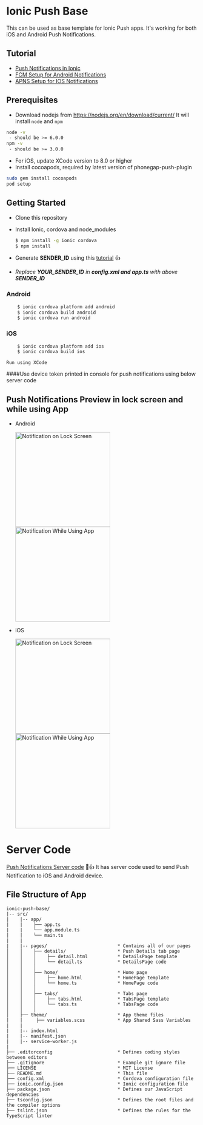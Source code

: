 Ionic Push Base
=================

This can be used as base template for Ionic Push apps. It's working for both iOS and Android Push Notifications.
  
## Tutorial
* [Push Notifications in Ionic](https://medium.com/@ankushaggarwal/push-notifications-in-ionic-658461108c59)
* [FCM Setup for Android Notifications](https://medium.com/@ankushaggarwal/gcm-setup-for-android-push-notifications-656cfdd8adbd)
* [APNS Setup for IOS Notifications](https://medium.com/@ankushaggarwal/generate-apns-certificate-for-ios-push-notifications-85e4a917d522)

## Prerequisites
- Download nodejs from https://nodejs.org/en/download/current/ It will install `node` and `npm`
```bash
node -v
 - should be >= 6.0.0
npm -v
 - should be >= 3.0.0
```
- For iOS, update XCode version to 8.0 or higher
- Install cocoapods, required by latest version of phonegap-push-plugin
```bash
sudo gem install cocoapods
pod setup
```

## Getting Started

* Clone this repository

* Install Ionic, cordova and node_modules

    ```bash
    $ npm install -g ionic cordova
    $ npm install
    ```

* Generate **SENDER_ID** using this [tutorial](https://medium.com/@ankushaggarwal/gcm-setup-for-android-push-notifications-656cfdd8adbd) :+1:
  
* _Replace **YOUR_SENDER_ID** in **config.xml and app.ts** with above **SENDER_ID**_

### Android

```bash
    $ ionic cordova platform add android
    $ ionic cordova build android
    $ ionic cordova run android
```

### iOS
```bash
    $ ionic cordova platform add ios
    $ ionic cordova build ios
```    
    Run using XCode


####Use device token printed in console for push notifications using below server code

## Push Notifications Preview in lock screen and while using App

* Android
  
  <img src="screenshots/android_push.png" alt="Notification on Lock Screen" width="250"/>
  <img src="screenshots/android_alert.png" alt="Notification While Using App" width="250"/>

* iOS

  <img src="screenshots/ios_push.png" alt="Notification on Lock Screen" width="250"/>
  <img src="screenshots/ios_alert.png" alt="Notification While Using App" width="250"/>
    
 
Server Code
=================
[Push Notifications Server code](https://github.com/aggarwalankush/push-notification-server) :tada::+1:
It has server code used to send Push Notification to iOS and Android device.


## File Structure of App

```
ionic-push-base/
|-- src/
|    |-- app/
|    |    ├── app.ts
|    |    └── app.module.ts
|    |    └── main.ts
|    |
|    |-- pages/                          * Contains all of our pages
│    │    ├── details/                   * Push Details tab page
│    │    │    ├── detail.html           * DetailsPage template
│    │    │    └── detail.ts             * DetailsPage code
│    │    │
│    │    ├── home/                      * Home page
│    │    │    ├── home.html             * HomePage template
│    │    │    └── home.ts               * HomePage code
│    │    │
│    │    ├── tabs/                      * Tabs page
│    │    │    ├── tabs.html             * TabsPage template
│    │    │    └── tabs.ts               * TabsPage code
│    │    │
│    ├── theme/                          * App theme files
|    |     ├── variables.scss            * App Shared Sass Variables
|    |
|    |-- index.html
|    |-- manifest.json
|    |-- service-worker.js
|
├── .editorconfig                        * Defines coding styles between editors
├── .gitignore                           * Example git ignore file
├── LICENSE                              * MIT License
├── README.md                            * This file
├── config.xml                           * Cordova configuration file
├── ionic.config.json                    * Ionic configuration file
├── package.json                         * Defines our JavaScript dependencies
├── tsconfig.json                        * Defines the root files and the compiler options
├── tslint.json                          * Defines the rules for the TypeScript linter   
```
